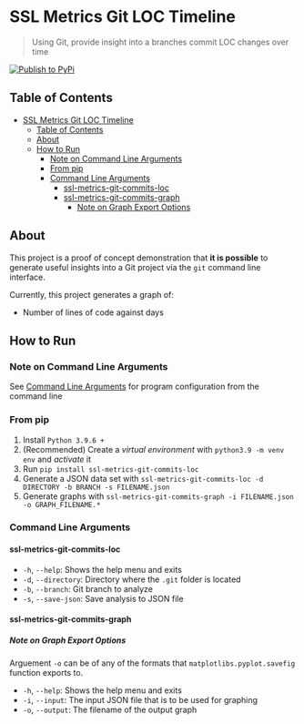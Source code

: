 # SSL Metrics Git LOC Timeline

> Using Git, provide insight into a branches commit LOC changes over time

[![Publish to PyPi](https://github.com/SoftwareSystemsLaboratory/ssl-metrics-git-commits-loc/actions/workflows/pypi.yml/badge.svg)](https://github.com/SoftwareSystemsLaboratory/ssl-metrics-git-commits-loc/actions/workflows/pypi.yml)

## Table of Contents

- [SSL Metrics Git LOC Timeline](#ssl-metrics-git-loc-timeline)
  - [Table of Contents](#table-of-contents)
  - [About](#about)
  - [How to Run](#how-to-run)
    - [Note on Command Line Arguments](#note-on-command-line-arguments)
    - [From pip](#from-pip)
    - [Command Line Arguments](#command-line-arguments)
      - [ssl-metrics-git-commits-loc](#ssl-metrics-git-commits-loc)
      - [ssl-metrics-git-commits-graph](#ssl-metrics-git-commits-graph)
        - [Note on Graph Export Options](#note-on-graph-export-options)

## About

This project is a proof of concept demonstration that **it is possible** to generate useful insights into a Git project via the `git` command line interface.

Currently, this project generates a graph of:

- Number of lines of code against days

## How to Run

### Note on Command Line Arguments

See [Command Line Arguments](#command-line-arguments) for program configuration from the command line

### From pip

1. Install `Python 3.9.6 +`
2. (Recommended) Create a *virtual environment* with `python3.9 -m venv env` and *activate* it
3. Run `pip install ssl-metrics-git-commits-loc`
4. Generate a JSON data set with `ssl-metrics-git-commits-loc -d DIRECTORY -b BRANCH -s FILENAME.json`
5. Generate graphs with `ssl-metrics-git-commits-graph -i FILENAME.json -o GRAPH_FILENAME.*`

### Command Line Arguments

#### ssl-metrics-git-commits-loc

- `-h`, `--help`: Shows the help menu and exits
- `-d`, `--directory`: Directory where the `.git` folder is located
- `-b`, `--branch`: Git branch to analyze
- `-s`, `--save-json`: Save analysis to JSON file

#### ssl-metrics-git-commits-graph

##### Note on Graph Export Options

Arguement `-o` can be of any of the formats that `matplotlibs.pyplot.savefig` function exports to.

- `-h`, `--help`: Shows the help menu and exits
- `-i`, `--input`: The input JSON file that is to be used for graphing
- `-o`, `--output`: The filename of the output graph
